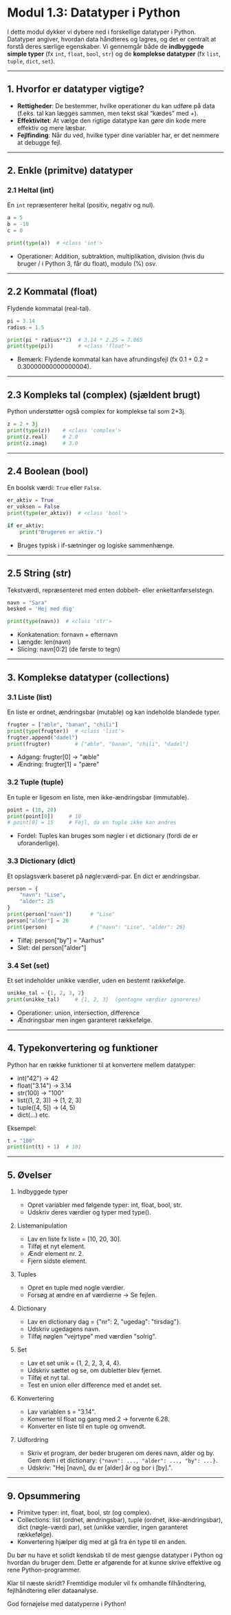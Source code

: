 # Modul 1.3: Datatyper i Python

I dette modul dykker vi dybere ned i forskellige datatyper i Python. Datatyper angiver, hvordan data håndteres og lagres, og det er centralt at forstå deres særlige egenskaber. Vi gennemgår både de **indbyggede simple typer** (fx `int`, `float`, `bool`, `str`) og de **komplekse datatyper** (fx `list`, `tuple`, `dict`, `set`).

---

## 1. Hvorfor er datatyper vigtige?

- **Rettigheder**: De bestemmer, hvilke operationer du kan udføre på data (f.eks. tal kan lægges sammen, men tekst skal “kædes” med +).
- **Effektivitet**: At vælge den rigtige datatype kan gøre din kode mere effektiv og mere læsbar.
- **Fejlfinding**: Når du ved, hvilke typer dine variabler har, er det nemmere at debugge fejl.

---

## 2. Enkle (primitve) datatyper

### 2.1 Heltal (int)

En `int` repræsenterer heltal (positiv, negativ og nul).

```python
a = 5
b = -10
c = 0

print(type(a))  # <class 'int'>
```
- Operationer: Addition, subtraktion, multiplikation, division (hvis du bruger / i Python 3, får du float), modulo (%) osv.

---

## 2.2 Kommatal (float)

Flydende kommatal (real-tal).
```python
pi = 3.14
radius = 1.5

print(pi * radius**2)  # 3.14 * 2.25 = 7.065
print(type(pi))        # <class 'float'>
```
- Bemærk: Flydende kommatal kan have afrundingsfejl (fx 0.1 + 0.2 = 0.30000000000000004).

---

## 2.3 Kompleks tal (complex) (sjældent brugt)
Python understøtter også complex for komplekse tal som 2+3j.
```python
z = 2 + 3j
print(type(z))    # <class 'complex'>
print(z.real)     # 2.0
print(z.imag)     # 3.0
```

---

## 2.4 Boolean (bool)
En boolsk værdi: `True` eller `False`.
```python
er_aktiv = True
er_voksen = False
print(type(er_aktiv))  # <class 'bool'>

if er_aktiv:
    print("Brugeren er aktiv.")
```
- Bruges typisk i if-sætninger og logiske sammenhænge.

---

## 2.5 String (str)
Tekstværdi, repræsenteret med enten dobbelt- eller enkeltanførselstegn.
```python
navn = "Sara"
besked = 'Hej med dig'

print(type(navn))  # <class 'str'>
```
- Konkatenation: fornavn + efternavn
- Længde: len(navn)
- Slicing: navn[0:2] (de første to tegn)

---

## 3. Komplekse datatyper (collections)
### 3.1 Liste (list)
En liste er ordnet, ændringsbar (mutable) og kan indeholde blandede typer.
```python
frugter = ["æble", "banan", "chili"]
print(type(frugter))  # <class 'list'>
frugter.append("dadel")
print(frugter)        # ["æble", "banan", "chili", "dadel"]
```
- Adgang: frugter[0] -> "æble"
- Ændring: frugter[1] = "pære"

### 3.2 Tuple (tuple)
En tuple er ligesom en liste, men ikke-ændringsbar (immutable).
```python
point = (10, 20)
print(point[0])     # 10
# point[0] = 15     # Fejl, da en tuple ikke kan ændres
```
- Fordel: Tuples kan bruges som nøgler i et dictionary (fordi de er uforanderlige).

### 3.3 Dictionary (dict)
Et opslagsværk baseret på nøgle:værdi-par. En dict er ændringsbar.
```python
person = {
    "navn": "Lise",
    "alder": 25
}
print(person["navn"])      # "Lise"
person["alder"] = 26
print(person)              # {"navn": "Lise", "alder": 26}
```
- Tilføj: person["by"] = "Aarhus"
- Slet: del person["alder"]

### 3.4 Set (set)
Et set indeholder unikke værdier, uden en bestemt rækkefølge.
```python
unikke_tal = {1, 2, 3, 2}
print(unikke_tal)     # {1, 2, 3}  (gentagne værdier ignoreres)
```
- Operationer: union, intersection, difference
- Ændringsbar men ingen garanteret rækkefølge.

---

## 4. Typekonvertering og funktioner
Python har en række funktioner til at konvertere mellem datatyper:
- int("42") → 42
- float("3.14") → 3.14
- str(100) → "100"
- list((1, 2, 3)) → [1, 2, 3]
- tuple([4, 5]) → (4, 5)
- dict(...) etc.

Eksempel:
```python
t = "100"
print(int(t) + 1)  # 101
```

---

## 5. Øvelser
1. Indbyggede typer
    - Opret variabler med følgende typer: int, float, bool, str.
    - Udskriv deres værdier og typer med type().

2. Listemanipulation
    - Lav en liste fx liste = [10, 20, 30].
    - Tilføj et nyt element.
    - Ændr element nr. 2.
    - Fjern sidste element.

3. Tuples
    - Opret en tuple med nogle værdier.
    - Forsøg at ændre en af værdierne → Se fejlen.

4. Dictionary
    - Lav en dictionary dag = {"nr": 2, "ugedag": "tirsdag"}.
    - Udskriv ugedagens navn.
    - Tilføj nøglen "vejrtype" med værdien "solrig".

5. Set
    - Lav et set unik = {1, 2, 2, 3, 4, 4}.
    - Udskriv sættet og se, om dubletter blev fjernet.
    - Tilføj et nyt tal.
    - Test en union eller difference med et andet set.

6. Konvertering
    - Lav variablen s = "3.14".
    - Konverter til float og gang med 2 → forvente 6.28.
    - Konverter en liste til en tuple og omvendt.

7. Udfordring
    - Skriv et program, der beder brugeren om deres navn, alder og by. Gem dem i et dictionary: `{"navn": ..., "alder": ..., "by": ...}`.
    - Udskriv: "Hej [navn], du er [alder] år og bor i [by].".

---

## 9. Opsummering
- Primitve typer: int, float, bool, str (og complex).
- Collections: list (ordnet, ændringsbar), tuple (ordnet, ikke-ændringsbar), dict (nøgle-værdi par), set (unikke værdier, ingen garanteret rækkefølge).
- Konvertering hjælper dig med at gå fra én type til en anden.

Du bør nu have et solidt kendskab til de mest gængse datatyper i Python og hvordan du bruger dem. Dette er afgørende for at kunne skrive effektive og rene Python-programmer.

Klar til næste skridt? Fremtidige moduler vil fx omhandle filhåndtering, fejlhåndtering eller dataanalyse.

God fornøjelse med datatyperne i Python!

